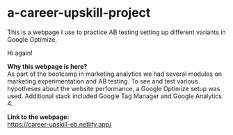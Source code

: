 # a-career-upskill-project
This is a webpage I use to practice AB testing setting up different variants in Google Optimize.

Hi again!

<b>Why this webpage is here?</b></br>
As part of the bootcamp in marketing analytics we had several modules on marketing experimentation and AB testing. To see and test various hypotheses about the website performance, a Google Optimize setup was used. Additional stack included Google Tag Manager and Google Analytics 4.

<b>Link to the webpage:</b></br>
https://career-upskill-eb.netlify.app/
